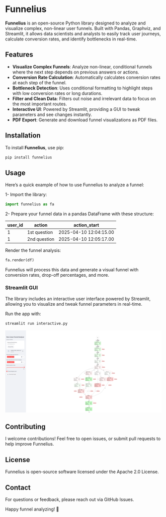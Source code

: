 # Funnelius

**Funnelius** is an open-source Python library designed to analyze and visualize complex, non-linear user funnels. Built with Pandas, Graphviz, and Streamlit, it allows data scientists and analysts to easily track user journeys, calculate conversion rates, and identify bottlenecks in real-time.

## Features

- **Visualize Complex Funnels**: Analyze non-linear, conditional funnels where the next step depends on previous answers or actions.
- **Conversion Rate Calculation**: Automatically calculates conversion rates at each step of the funnel.
- **Bottleneck Detection**: Uses conditional formatting to highlight steps with low conversion rates or long durations.
- **Filter and Clean Data**: Filters out noise and irrelevant data to focus on the most important routes.
- **Interactive UI**: Powered by Streamlit, providing a GUI to tweak parameters and see changes instantly.
- **PDF Export**: Generate and download funnel visualizations as PDF files.

## Installation

To install **Funnelius**, use pip:

```bash
pip install funnelius
```

## Usage

Here’s a quick example of how to use Funnelius to analyze a funnel:

1- Import the library:

```python
import funnelius as fa
```
2- Prepare your funnel data in a pandas DataFrame with these structure:

| user_id | action | action_start |
|----------|----------|----------|
| 1 | 1st question | 2025-04-10 12:04:15.00 | 
| 1 | 2nd question | 2025-04-10 12:05:17.00 | 

Render the funnel analysis:

```python
fa.render(df)
```


Funnelius will process this data and generate a visual funnel with conversion rates, drop-off percentages, and more.

### Streamlit GUI

The library includes an interactive user interface powered by Streamlit, allowing you to visualize and tweak funnel parameters in real-time.

Run the app with:
```bash
streamlit run interactive.py
```

![screenshot](images/Screenshot.png)

## Contributing

I welcome contributions! Feel free to open issues, or submit pull requests to help improve Funnelius.

## License

Funnelius is open-source software licensed under the Apache 2.0 License.


## Contact

For questions or feedback, please reach out via GitHub Issues.

Happy funnel analyzing! 🚀
